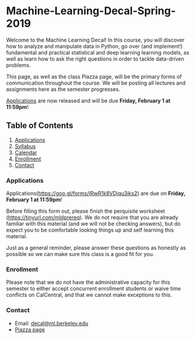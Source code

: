 # Machine-Learning-Decal-Spring-2019

Welcome to the Machine Learning Decal! In this course, you will discover how to analyze and manipulate data in Python, go over (and implement!) fundamental and practical statistical and deep learning learning models, as well as learn how to ask the right questions in order to tackle data-driven problems. 

This page, as well as the class Piazza page, will be the primary forms of communication throughout the course. We will be posting all lectures and assignments here as the semester progresses. 

[Applications](https://tinyurl.com/apply-mld) are now released and will be due **Friday, February 1 at 11:59pm**!

## Table of Contents
1. [Applications](#applications)
2. [Syllabus](https://github.com/mlberkeley/Machine-Learning-Decal-Fall-2018/blob/master/MLD%20Syllabus%20Fall%202018.pdf)
3. [Calendar](https://calendar.google.com/calendar/embed?src=berkeley.edu_vn5f27ta1n7g9571rqpmeerv2g%40group.calendar.google.com&ctz=America%2FLos_Angeles)
4. [Enrollment](#enrollment)
5. [Contact](#contact)


### Applications
Applications(https://goo.gl/forms/IRwR1k8VDjqu3iks2) are due on **Friday, February 1 at 11:59pm**!

Before filling this form out, please finish the perquisite worksheet (https://tinyurl.com/mldprereq). We do not require that you are already familiar with this material (and we will not be checking answers), but do expect you to be comfortable looking things up and self learning this material. 

Just as a general reminder, please answer these questions as honestly as possible so we can make sure this class is a good fit for you.

### Enrollment
Please note that we do not have the administrative capacity for this semester to either accept concurrent enrollment students or waive time conflicts on CalCentral, and that we cannot make exceptions to this.

### Contact
- Email: decal@ml.berkeley.edu
- [Piazza page](https://piazza.com/berkeley/fall2018/cs198082)
